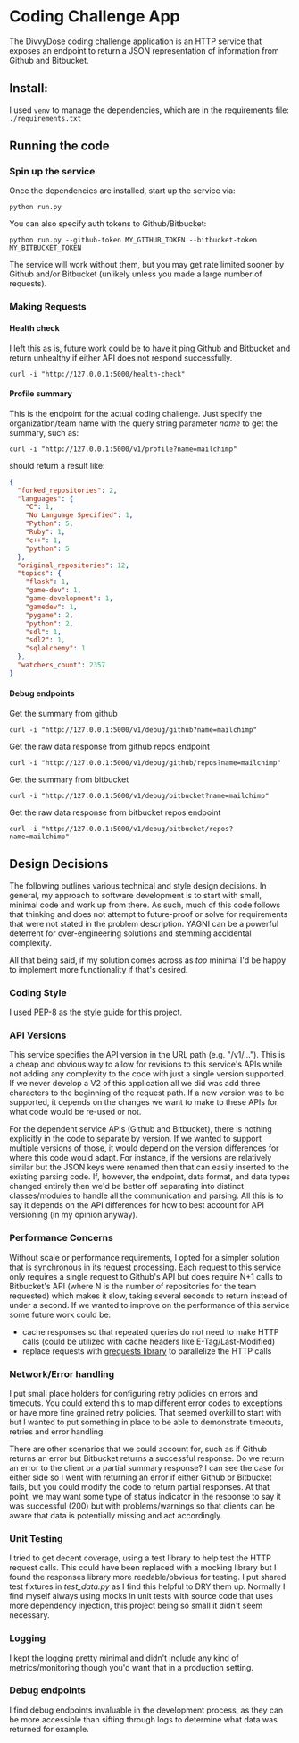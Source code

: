 # Coding Challenge App

The DivvyDose coding challenge application is an HTTP service that exposes an endpoint to return a JSON representation of information from Github and Bitbucket.

## Install:

I used `venv` to manage the dependencies, which are in the requirements file: `./requirements.txt`

## Running the code

### Spin up the service

Once the dependencies are installed, start up the service via:
```
python run.py
```

You can also specify auth tokens to Github/Bitbucket:
```
python run.py --github-token MY_GITHUB_TOKEN --bitbucket-token MY_BITBUCKET_TOKEN
```

The service will work without them, but you may get rate limited sooner by Github and/or Bitbucket (unlikely unless you made a large number of requests).

### Making Requests

#### Health check

I left this as is, future work could be to have it ping Github and Bitbucket and return unhealthy if either API does not respond successfully.
```
curl -i "http://127.0.0.1:5000/health-check"
```

#### Profile summary

This is the endpoint for the actual coding challenge. Just specify the organization/team name with the query string parameter _name_ to get the summary, such as:
```
curl -i "http://127.0.0.1:5000/v1/profile?name=mailchimp"
```

should return a result like:
```json
{
  "forked_repositories": 2,
  "languages": {
    "C": 1,
    "No Language Specified": 1,
    "Python": 5,
    "Ruby": 1,
    "c++": 1,
    "python": 5
  },
  "original_repositories": 12,
  "topics": {
    "flask": 1,
    "game-dev": 1,
    "game-development": 1,
    "gamedev": 1,
    "pygame": 2,
    "python": 2,
    "sdl": 1,
    "sdl2": 1,
    "sqlalchemy": 1
  },
  "watchers_count": 2357
}
```

#### Debug endpoints

Get the summary from github
```
curl -i "http://127.0.0.1:5000/v1/debug/github?name=mailchimp"
```

Get the raw data response from github repos endpoint
```
curl -i "http://127.0.0.1:5000/v1/debug/github/repos?name=mailchimp"
```

Get the summary from bitbucket
```
curl -i "http://127.0.0.1:5000/v1/debug/bitbucket?name=mailchimp"
```

Get the raw data response from bitbucket repos endpoint
```
curl -i "http://127.0.0.1:5000/v1/debug/bitbucket/repos?name=mailchimp"
```

## Design Decisions

The following outlines various technical and style design decisions. In general, my approach to software development is to start with small, minimal code and work up from there.
As such, much of this code follows that thinking and does not attempt to future-proof or solve for requirements that were not stated in the problem description. YAGNI can be a powerful
deterrent for over-engineering solutions and stemming accidental complexity.

All that being said, if my solution comes across as _too_ minimal I'd be happy to implement more functionality if that's desired.

### Coding Style

I used [PEP-8](https://www.python.org/dev/peps/pep-0008/) as the style guide for this project.

### API Versions

This service specifies the API version in the URL path (e.g. "/v1/..."). This is a cheap and obvious way to allow for revisions to this service's APIs while not adding any complexity to
the code with just a single version supported. If we never develop a V2 of this application all we did was add three characters to the beginning of the request path. If a new version was
to be supported, it depends on the changes we want to make to these APIs for what code would be re-used or not.

For the dependent service APIs (Github and Bitbucket), there is nothing explicitly in the code to separate by version. If we wanted to support multiple versions of those, it would depend
on the version differences for where this code would adapt. For instance, if the versions are relatively similar but the JSON keys were renamed then that can easily inserted to the existing
parsing code. If, however, the endpoint, data format, and data types changed entirely then we'd be better off separating into distinct classes/modules to handle all the communication and parsing.
All this is to say it depends on the API differences for how to best account for API versioning (in my opinion anyway).

### Performance Concerns

Without scale or performance requirements, I opted for a simpler solution that is synchronous in its request processing. Each request to this service only requires a single request to Github's API
but does require N+1 calls to Bitbucket's API (where N is the number of repositories for the team requested) which makes it slow, taking several seconds to return instead of under a second. If we
wanted to improve on the performance of this service some future work could be:
- cache responses so that repeated queries do not need to make HTTP calls (could be utilized with cache headers like E-Tag/Last-Modified)
- replace requests with [grequests library](https://github.com/spyoungtech/grequests) to parallelize the HTTP calls

### Network/Error handling

I put small place holders for configuring retry policies on errors and timeouts. You could extend this to map different error codes to exceptions or have more fine grained retry policies. That seemed
overkill to start with but I wanted to put something in place to be able to demonstrate timeouts, retries and error handling.

There are other scenarios that we could account for, such as if Github returns an error but Bitbucket returns a successful response. Do we return an error to the client or a partial summary response?
I can see the case for either side so I went with returning an error if either Github or Bitbucket fails, but you could modify the code to return partial responses. At that point, we may want some type
of status indicator in the response to say it was successful (200) but with problems/warnings so that clients can be aware that data is potentially missing and act accordingly.

### Unit Testing

I tried to get decent coverage, using a test library to help test the HTTP request calls. This could have been replaced with a mocking library but I found the responses library more readable/obvious
for testing. I put shared test fixtures in *test_data.py* as I find this helpful to DRY them up. Normally I find myself always using mocks in unit tests with source code that uses more dependency injection,
this project being so small it didn't seem necessary.

### Logging

I kept the logging pretty minimal and didn't include any kind of metrics/monitoring though you'd want that in a production setting.

### Debug endpoints

I find debug endpoints invaluable in the development process, as they can be more accessible than sifting through logs to determine what data was returned for example. 